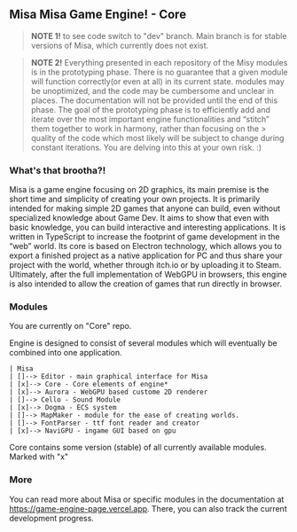 ## Misa Misa Game Engine! - Core

> **NOTE 1!** to see code switch to "dev" branch. Main branch is for stable versions of Misa, which currently does not exist.

> **NOTE 2!** Everything presented in each repository of the Misy modules is in the prototyping phase. There is no guarantee that a given module will function correctly(or even at all) in its current state. modules may be unoptimized, and the code may be cumbersome and unclear in places. The documentation will not be provided until the end of this phase. The goal of the prototyping phase is to efficiently add and iterate over the most important engine functionalities and “stitch” them together to work in harmony, rather than focusing on the > quality of the code which most likely will be subject to change during constant iterations. You are delving into this at your own risk. :)



### What's that brootha?!

Misa is a game engine focusing on 2D graphics, its main premise is the short time and simplicity of creating your own projects. It is primarily intended for making simple 2D games that anyone can build, even without specialized knowledge about Game Dev. It aims to show that even with basic knowledge, you can build interactive and interesting applications. It is written in TypeScript to increase the footprint of game development in the “web” world. Its core is based on Electron technology, which allows you to export a finished project as a native application for PC and thus share your project with the world, whether through itch.io or by uploading it to Steam. Ultimately, after the full implementation of WebGPU in browsers, this engine is also intended to allow the creation of games that run directly in browser.

### Modules

You are currently on "Core" repo.

Engine is designed to consist of several modules which will eventually be combined into one application.

```
| Misa
| []--> Editor - main graphical interface for Misa
| [x]--> Core - Core elements of engine*
| [x]--> Aurora - WebGPU based custome 2D renderer
| []--> Cello - Sound Module
| [x]--> Dogma - ECS system
| []--> MapMaker - module for the ease of creating worlds.
| []--> FontParser - ttf font reader and creator
| [x]--> NaviGPU - ingame GUI based on gpu
```

Core contains some version (stable) of all currently available modules. Marked with "x"

### More

You can read more about Misa or specific modules in the documentation at https://game-engine-page.vercel.app. There, you can also track the current development progress.
